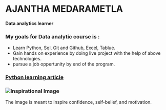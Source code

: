 # AJANTHA MEDARAMETLA 
#### Data analytics learner
### My goals for Data analytic course is :
- Learn Python, Sql, Git and Github, Excel, Tablue.
- Gain hands on experience by doing live project with the help of above technologies.
- pursue a job oppertunity by end of the program.
### [Python learning article](https://www.w3schools.com/python/)
 ### ![Inspirational Image](https://www.shutterstock.com/image-vector/can-learn-new-things-kids-260nw-1842579901.jpg)
 
 The image is meant to inspire confidence, self-belief, and motivation.

